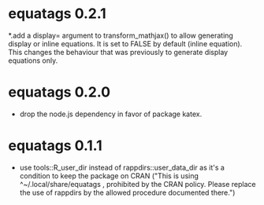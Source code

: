 # equatags 0.2.1

\*.add a display= argument to transform_mathjax() to allow generating display or inline equations. It is set to FALSE by default (inline equation). This changes the behaviour that was previously to generate display equations only.

# equatags 0.2.0

-   drop the node.js dependency in favor of package katex.

# equatags 0.1.1

-   use tools::R_user_dir instead of rappdirs::user_data_dir as it's a condition to keep the package on CRAN ("This is using \^\~/.local/share/equatags , prohibited by the CRAN policy. Please replace the use of rappdirs by the allowed procedure documented there.")
